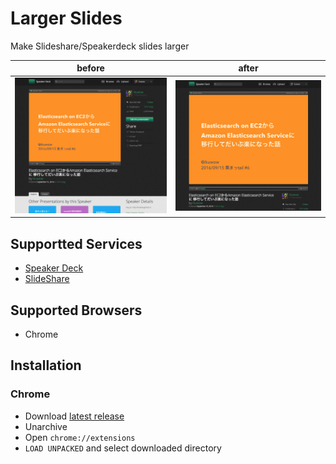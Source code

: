# Larger Slides

Make Slideshare/Speakerdeck slides larger

|before|after|
|:---:|:---:|
|![before](img/before.png)|![after](img/after.png)|

## Supportted Services

* [Speaker Deck](https://speakerdeck.com/)
* [SlideShare](https://www.slideshare.net/)

## Supported Browsers

* Chrome

## Installation

### Chrome

* Download [latest release](https://github.com/ikuwow/larger-slides/releases/latest)
* Unarchive
* Open `chrome://extensions`
* `LOAD UNPACKED` and select downloaded directory
